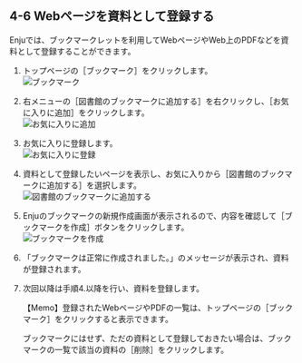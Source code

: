 <a name="4-6" />

4-6 Webページを資料として登録する
---------------------------------

Enjuでは、ブックマークレットを利用してWebページやWeb上のPDFなどを資料として登録することができます。

1. トップページの［ブックマーク］をクリックします。  
   ![ブックマーク](assets/images/image_operation_136.jpg)
2. 右メニューの［図書館のブックマークに追加する］を右クリックし、［お気に入りに追加］をクリックします。  
   ![お気に入りに追加](assets/images/image_operation_138.jpg)
3. お気に入りに登録します。  
   ![お気に入りに登録](assets/images/image_operation_139.jpg)
4. 資料として登録したいページを表示し、お気に入りから［図書館のブックマークに追加する］を選択します。  
   ![図書館のブックマークに追加する](assets/images/image_operation_141.jpg)
5. Enjuのブックマークの新規作成画面が表示されるので、内容を確認して［ブックマークを作成］ボタンをクリックします。  
   ![ブックマークを作成](assets/images/image_operation_142.jpg)
6. 「ブックマークは正常に作成されました。」のメッセージが表示され、資料が登録されます。
7. 次回以降は手順4.以降を行い、資料を登録します。

	<div class="alert alert-info">【Memo】登録されたWebページやPDFの一覧は、トップページの［ブックマーク］をクリックすると表示できます。
	</div>

	ブックマークにはせず、ただの資料として登録しておきたい場合は、ブックマークの一覧で該当の資料の［削除］をクリックします。

